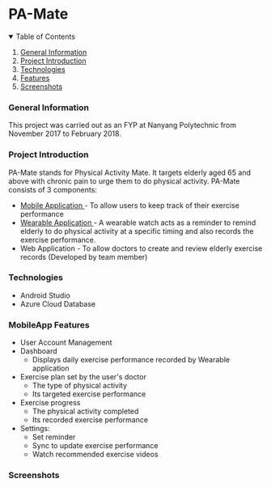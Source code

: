 # PA-Mate

<!-- Table of Contents -->

<details open = "open">
<summary> Table of Contents </summary>
<ol>
  <li><a href="#genereal-information">General Information</a></li>
  <li><a href="#project-introduction">Project Introduction</a></li>
  <li><a href="#technologies">Technologies</a></li>
  <li><a href="#features">Features</a></li>
  <li><a href="#screenshots">Screenshots</a></li>
</ol>
</details>


<!-- Project Introduction -->
### General Information
This project was carried out as an FYP at Nanyang Polytechnic from November 2017 to February 2018.

### Project Introduction
PA-Mate stands for Physical Activity Mate. It targets elderly aged 65 and above with chronic pain to urge them to do physical activity. PA-Mate consists of 3 components: </br>
* <a href="https://github.com/gwynbxm/PA-Mate_MobileApp"> Mobile Application </a> - To allow users to keep track of their exercise performance
* <a href="https://github.com/gwynbxm/PA-Mate_WearableApp"> Wearable Application </a> - A wearable watch acts as a reminder to remind elderly to do physical activity at a specific timing and also records the exercise performance. 
* Web Application - To allow doctors to create and review elderly exercise records (Developed by team member)

### Technologies
* Android Studio 
* Azure Cloud Database

### MobileApp Features
* User Account Management
* Dashboard 
  * Displays daily exercise performance recorded by Wearable application
* Exercise plan set by the user's doctor
  * The type of physical activity 
  * Its targeted exercise performance
* Exercise progress 
  * The physical activity completed
  * Its recorded exercise performance
* Settings:
  * Set reminder
  * Sync to update exercise performance
  * Watch recommended exercise videos

### Screenshots
